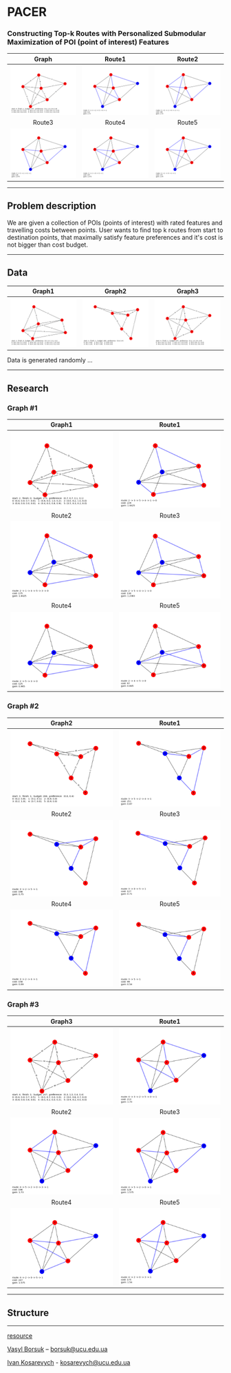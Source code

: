# PACER
### Constructing Top-k Routes with Personalized Submodular Maximization of POI (point of interest) Features
|              Graph               |              Route1              |               Route2             |
|:--------------------------------:|:--------------------------------:|:--------------------------------:|
| ![Map](docs/images/1/graph.png)  | ![Map](docs/images/1/route1.png) | ![Map](docs/images/1/route2.png) |
|              Route3              |              Route4              |               Route5             |
| ![Map](docs/images/1/route3.png) | ![Map](docs/images/1/route4.png) | ![Map](docs/images/1/route5.png) |
***
## Problem description
We are given a collection of POIs (points of interest) with rated features and travelling costs between points. User wants to find top k routes from start to destination points, that maximally satisfy feature preferences and it's cost is not bigger than cost budget.
***
## Data
|             Graph1              |              Graph2             |              Graph3             |
|:-------------------------------:|:-------------------------------:|:-------------------------------:|
| ![Map](docs/images/2/graph.png) | ![Map](docs/images/3/graph.png) | ![Map](docs/images/1/graph.png) |

Data is generated randomly ...
***
## Research
### Graph #1

|              Graph1              |              Route1              |
|:--------------------------------:|:--------------------------------:|
| ![Map](docs/images/2/graph.png)  | ![Map](docs/images/2/route1.png) |
|              Route2              |              Route3              |
| ![Map](docs/images/2/route2.png) | ![Map](docs/images/2/route3.png) |
|              Route4              |              Route5              |
| ![Map](docs/images/2/route4.png) | ![Map](docs/images/2/route5.png) |

### Graph #2

|              Graph2              |              Route1              |
|:--------------------------------:|:--------------------------------:|
| ![Map](docs/images/3/graph.png)  | ![Map](docs/images/3/route1.png) |
|              Route2              |              Route3              |
| ![Map](docs/images/3/route2.png) | ![Map](docs/images/3/route3.png) |
|              Route4              |              Route5              |
| ![Map](docs/images/3/route4.png) | ![Map](docs/images/3/route5.png) |

### Graph #3

|              Graph3              |              Route1              |
|:--------------------------------:|:--------------------------------:|
| ![Map](docs/images/1/graph.png)  | ![Map](docs/images/1/route1.png) |
|              Route2              |              Route3              |
| ![Map](docs/images/1/route2.png) | ![Map](docs/images/1/route3.png) |
|              Route4              |              Route5              |
| ![Map](docs/images/1/route4.png) | ![Map](docs/images/1/route5.png) |
***
## Structure
***

[resource](https://arxiv.org/pdf/1710.03852.pdf)

[Vasyl Borsuk](https://github.com/borsukvasyl) – borsuk@ucu.edu.ua

[Ivan Kosarevych](https://github.com/IvKosar) - kosarevych@ucu.edu.ua
